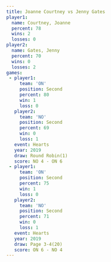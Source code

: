 ```yaml
---
title: Joanne Courtney vs Jenny Gates
player1:                
  name: Courtney, Joanne
  percent: 78           
  wins: 2               
  losses: 0             
player2:                
  name: Gates, Jenny    
  percent: 70           
  wins: 0               
  losses: 2             
games:
 - player1:          
     team: 'ON'      
     position: Second
     percent: 80     
     win: 1          
     loss: 0         
   player2:          
     team: 'NO'      
     position: Second
     percent: 69     
     win: 0          
     loss: 1         
   event: Hearts       
   year: 2019          
   draw: Round Robin(1)
   score: NO 4 - ON 6  
 - player1:          
     team: 'ON'      
     position: Second
     percent: 75     
     win: 1          
     loss: 0         
   player2:          
     team: 'NO'      
     position: Second
     percent: 71     
     win: 0          
     loss: 1         
   event: Hearts     
   year: 2019        
   draw: Page 3-4(20)
   score: ON 6 - NO 4
---
```

